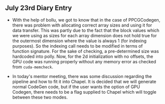 ## July 23rd Diary Entry

- With the help of bollu, we got to know that in the case of PPCGCodegen, there was problem with allocating correct array sizes and using it for data transfer. This was partly due to the fact that the block values which we were using as sizes for each array dimension does not hold true for the outermost dimension where the value is always 1 (for indexing purposes). So the indexing call needs to be modified in terms of function signature. For the sake of checking, a pre-determined size was hardcoded into polly. Now, for the 2d initialization with no offsets, the GPU code was running properly without any memory error as checked from `cuda-memcheck`.

- In today's mentor meeting, there was some discussion regarding the pipeline and how to fit it into Chapel. It is decided that we will generate normal CodeGen code, but if the user wants the option of GPU Codegen, there needs to be a flag supplied to Chapel which will toggle between these two modes.
